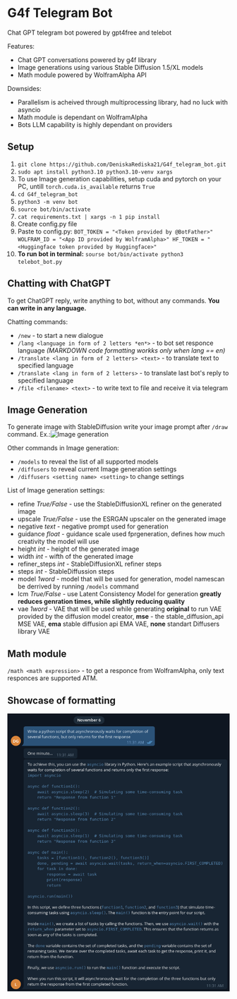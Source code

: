 # G4f Telegram Bot

Chat GPT telegram bot powered by gpt4free and telebot

Features:
+ Chat GPT conversations powered by g4f library
+ Image generations using various Stable Diffusion 1.5/XL models
+ Math module powered by WolframAlpha API

Downsides:
+ Parallelism is acheived through multiprocessing library, had no luck with asyncio
+ Math module is dependant on WolframAlpha
+ Bots LLM capability is highly dependant on providers

## Setup
 1) ```git clone https://github.com/DeniskaRediska21/G4f_telegram_bot.git```
 2) ```sudo apt install python3.10 python3.10-venv xargs```
 2) To use Image generation capabilities, setup cuda and pytorch on your PC, untill `torch.cuda.is_available` returns `True`
 2) ```cd G4f_telegram_bot```
 3) ```python3 -m venv bot```
 3) ```source bot/bin/activate```
 4) ```cat requirements.txt | xargs -n 1 pip install```
 5) Create config.py file
 6) Paste to config.py:  ```BOT_TOKEN = "<Token provided by @BotFather>"
 WOLFRAM_ID = "<App ID provided by WolframAlpha>"
 HF_TOKEN = "<Huggingface token provided by Huggingface>"```
 7) **To run bot in terminal:** ```sourse bot/bin/activate
 python3 telebot_bot.py```

## Chatting with ChatGPT

To get ChatGPT reply, write anything to bot, without any commands. **You can write in any language.**

Chatting commands:
+ `/new` - to start a new dialogue
+ `/lang <language in form of 2 letters *en*>` - to bot set responce language *(MARKDOWN code formatting workks only when lang == en)*
+ `/translate <lang in form of 2 letters> <text>` - to translate text to specified language
+ `/translate <lang in form of 2 letters>` - to translate last bot's reply to specified language
+ `/file <filename> <text>` - to write text to file and receive it via telegram
## Image Generation

To generate image with StableDiffusion write your image prompt after `/draw` command.
Ex.:![Image generation](Media/draw_showcase)

Other commands in Image generation:
+ `/models` to reveal the list of all supported models
+ `/diffusers` to reveal current Image generation settings
+ `/diffusers <setting name> <setting>` to change settings

List of Image generation settings:
+ refine *True/False* - use the StableDiffusionXL refiner on the generated image
+ upscale *True/False* - use the ESRGAN upscaler on the generated image
+ negative *text* - negative prompt used for generation
+ guidance *float* - guidance scale used fprgeneration, defines how much creativity the model will use
+ height *int* - height of the generated image
+ width *int* - wifth of the generated image
+ refiner_steps *int* - StableDiffusionXL refiner steps
+ steps *int* - StableDiffussion steps
+ model *1word* - model that will be used for generation, model namescan be derrived by running `/models` command
+ lcm *True/False* - use Latent Consistency Model for generation **greatly reduces genration times, while slightly reducing quality**
+ vae *1word* - VAE that will be used while generating **original** to run VAE provided by the diffusion model creator, **mse** - the stable_diffusion_api MSE VAE,
 **ema** stable diffusion api EMA VAE, **none** standart Diffusers library VAE 

## Math module

`/math <math expression>` - to get a responce from WolframAlpha, only text responces are supported ATM.

## Showcase of formatting

![MarkdownV2 formattiog](Media/Markdown_showcase.png)
